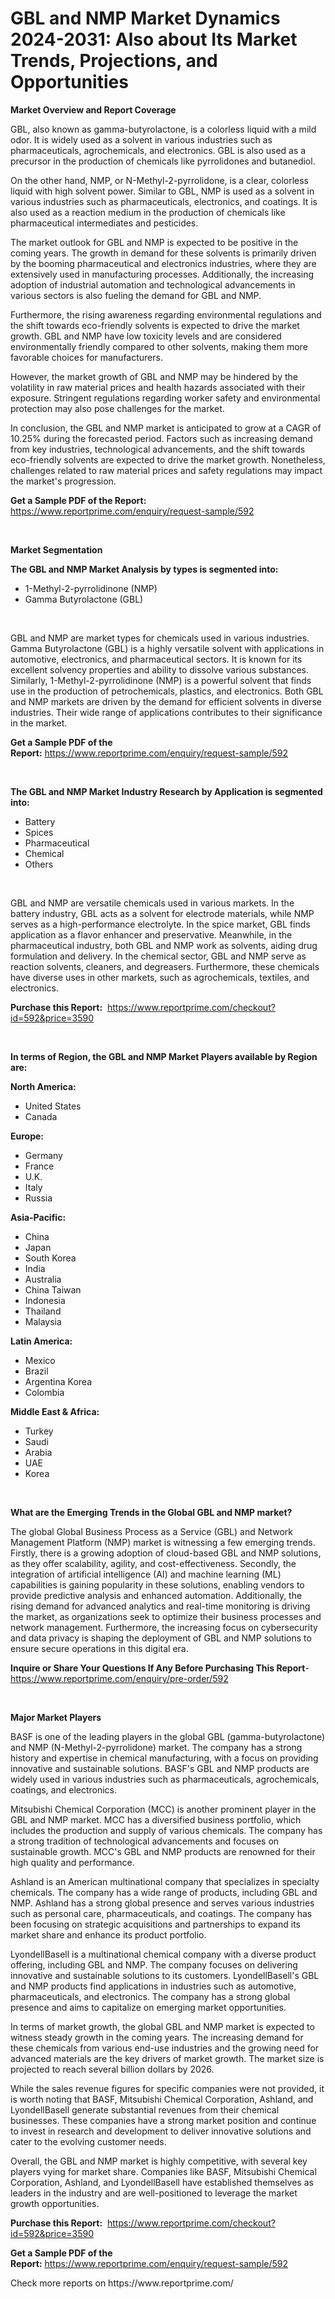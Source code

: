 <p><h1>GBL and NMP Market Dynamics 2024-2031: Also about Its Market Trends, Projections, and Opportunities</h1></p><p><strong>Market Overview and Report Coverage</strong></p>
<p><p>GBL, also known as gamma-butyrolactone, is a colorless liquid with a mild odor. It is widely used as a solvent in various industries such as pharmaceuticals, agrochemicals, and electronics. GBL is also used as a precursor in the production of chemicals like pyrrolidones and butanediol. </p><p>On the other hand, NMP, or N-Methyl-2-pyrrolidone, is a clear, colorless liquid with high solvent power. Similar to GBL, NMP is used as a solvent in various industries such as pharmaceuticals, electronics, and coatings. It is also used as a reaction medium in the production of chemicals like pharmaceutical intermediates and pesticides.</p><p>The market outlook for GBL and NMP is expected to be positive in the coming years. The growth in demand for these solvents is primarily driven by the booming pharmaceutical and electronics industries, where they are extensively used in manufacturing processes. Additionally, the increasing adoption of industrial automation and technological advancements in various sectors is also fueling the demand for GBL and NMP.</p><p>Furthermore, the rising awareness regarding environmental regulations and the shift towards eco-friendly solvents is expected to drive the market growth. GBL and NMP have low toxicity levels and are considered environmentally friendly compared to other solvents, making them more favorable choices for manufacturers.</p><p>However, the market growth of GBL and NMP may be hindered by the volatility in raw material prices and health hazards associated with their exposure. Stringent regulations regarding worker safety and environmental protection may also pose challenges for the market.</p><p>In conclusion, the GBL and NMP market is anticipated to grow at a CAGR of 10.25% during the forecasted period. Factors such as increasing demand from key industries, technological advancements, and the shift towards eco-friendly solvents are expected to drive the market growth. Nonetheless, challenges related to raw material prices and safety regulations may impact the market's progression.</p></p>
<p><strong>Get a Sample PDF of the Report:</strong> <a href="https://www.reportprime.com/enquiry/request-sample/592">https://www.reportprime.com/enquiry/request-sample/592</a></p>
<p>&nbsp;</p>
<p><strong>Market Segmentation</strong></p>
<p><strong>The GBL and NMP Market Analysis by types is segmented into:</strong></p>
<p><ul><li>1-Methyl-2-pyrrolidinone (NMP)</li><li>Gamma Butyrolactone (GBL)</li></ul></p>
<p>&nbsp;</p>
<p><p>GBL and NMP are market types for chemicals used in various industries. Gamma Butyrolactone (GBL) is a highly versatile solvent with applications in automotive, electronics, and pharmaceutical sectors. It is known for its excellent solvency properties and ability to dissolve various substances. Similarly, 1-Methyl-2-pyrrolidinone (NMP) is a powerful solvent that finds use in the production of petrochemicals, plastics, and electronics. Both GBL and NMP markets are driven by the demand for efficient solvents in diverse industries. Their wide range of applications contributes to their significance in the market.</p></p>
<p><strong>Get a Sample PDF of the Report:</strong>&nbsp;<a href="https://www.reportprime.com/enquiry/request-sample/592">https://www.reportprime.com/enquiry/request-sample/592</a></p>
<p>&nbsp;</p>
<p><strong>The GBL and NMP Market Industry Research by Application is segmented into:</strong></p>
<p><ul><li>Battery</li><li>Spices</li><li>Pharmaceutical</li><li>Chemical</li><li>Others</li></ul></p>
<p>&nbsp;</p>
<p><p>GBL and NMP are versatile chemicals used in various markets. In the battery industry, GBL acts as a solvent for electrode materials, while NMP serves as a high-performance electrolyte. In the spice market, GBL finds application as a flavor enhancer and preservative. Meanwhile, in the pharmaceutical industry, both GBL and NMP work as solvents, aiding drug formulation and delivery. In the chemical sector, GBL and NMP serve as reaction solvents, cleaners, and degreasers. Furthermore, these chemicals have diverse uses in other markets, such as agrochemicals, textiles, and electronics.</p></p>
<p><strong>Purchase this Report:</strong>&nbsp; <a href="https://www.reportprime.com/checkout?id=592&price=3590">https://www.reportprime.com/checkout?id=592&price=3590</a></p>
<p>&nbsp;</p>
<p><strong>In terms of Region, the GBL and NMP Market Players available by Region are:</strong></p>
<p>
    <p> <strong> North America: </strong>
        <ul>
            <li>United States</li>
            <li>Canada</li>
        </ul>
        </p> 
    <p> <strong> Europe: </strong>
        <ul>
            <li>Germany</li>
            <li>France</li>
            <li>U.K.</li>
            <li>Italy</li>
            <li>Russia</li>
        </ul>
        </p> 
    <p> <strong> Asia-Pacific: </strong>
        <ul>
            <li>China</li>
            <li>Japan</li>
            <li>South Korea</li>
            <li>India</li>
            <li>Australia</li>
            <li>China Taiwan</li>
            <li>Indonesia</li>
            <li>Thailand</li>
            <li>Malaysia</li>
        </ul>
        </p> 
    <p> <strong> Latin America: </strong>
        <ul>
            <li>Mexico</li>
            <li>Brazil</li>
            <li>Argentina Korea</li>
            <li>Colombia</li>
        </ul>
        </p> 
    <p> <strong> Middle East & Africa: </strong>
        <ul>
            <li>Turkey</li>
            <li>Saudi</li>
            <li>Arabia</li>
            <li>UAE</li>
            <li>Korea</li>
        </ul>
    </p>
    </p>
<p>&nbsp;</p>
<p><strong>What are the Emerging Trends in the Global GBL and NMP market?</strong></p>
<p><p>The global Global Business Process as a Service (GBL) and Network Management Platform (NMP) market is witnessing a few emerging trends. Firstly, there is a growing adoption of cloud-based GBL and NMP solutions, as they offer scalability, agility, and cost-effectiveness. Secondly, the integration of artificial intelligence (AI) and machine learning (ML) capabilities is gaining popularity in these solutions, enabling vendors to provide predictive analysis and enhanced automation. Additionally, the rising demand for advanced analytics and real-time monitoring is driving the market, as organizations seek to optimize their business processes and network management. Furthermore, the increasing focus on cybersecurity and data privacy is shaping the deployment of GBL and NMP solutions to ensure secure operations in this digital era.</p></p>
<p><strong>Inquire or Share Your Questions If Any Before Purchasing This Report</strong>- <a href="https://www.reportprime.com/enquiry/pre-order/592">https://www.reportprime.com/enquiry/pre-order/592</a></p>
<p>&nbsp;</p>
<p><strong>Major Market Players</strong></p>
<p><p>BASF is one of the leading players in the global GBL (gamma-butyrolactone) and NMP (N-Methyl-2-pyrrolidone) market. The company has a strong history and expertise in chemical manufacturing, with a focus on providing innovative and sustainable solutions. BASF's GBL and NMP products are widely used in various industries such as pharmaceuticals, agrochemicals, coatings, and electronics.</p><p>Mitsubishi Chemical Corporation (MCC) is another prominent player in the GBL and NMP market. MCC has a diversified business portfolio, which includes the production and supply of various chemicals. The company has a strong tradition of technological advancements and focuses on sustainable growth. MCC's GBL and NMP products are renowned for their high quality and performance.</p><p>Ashland is an American multinational company that specializes in specialty chemicals. The company has a wide range of products, including GBL and NMP. Ashland has a strong global presence and serves various industries such as personal care, pharmaceuticals, and coatings. The company has been focusing on strategic acquisitions and partnerships to expand its market share and enhance its product portfolio.</p><p>LyondellBasell is a multinational chemical company with a diverse product offering, including GBL and NMP. The company focuses on delivering innovative and sustainable solutions to its customers. LyondellBasell's GBL and NMP products find applications in industries such as automotive, pharmaceuticals, and electronics. The company has a strong global presence and aims to capitalize on emerging market opportunities.</p><p>In terms of market growth, the global GBL and NMP market is expected to witness steady growth in the coming years. The increasing demand for these chemicals from various end-use industries and the growing need for advanced materials are the key drivers of market growth. The market size is projected to reach several billion dollars by 2026.</p><p>While the sales revenue figures for specific companies were not provided, it is worth noting that BASF, Mitsubishi Chemical Corporation, Ashland, and LyondellBasell generate substantial revenues from their chemical businesses. These companies have a strong market position and continue to invest in research and development to deliver innovative solutions and cater to the evolving customer needs.</p><p>Overall, the GBL and NMP market is highly competitive, with several key players vying for market share. Companies like BASF, Mitsubishi Chemical Corporation, Ashland, and LyondellBasell have established themselves as leaders in the industry and are well-positioned to leverage the market growth opportunities.</p></p>
<p><strong>Purchase this Report:</strong>&nbsp;&nbsp;<a href="https://www.reportprime.com/checkout?id=592&price=3590">https://www.reportprime.com/checkout?id=592&price=3590</a></p>
<p></p>
<p><strong>Get a Sample PDF of the Report:</strong>&nbsp;<a href="https://www.reportprime.com/enquiry/request-sample/592">https://www.reportprime.com/enquiry/request-sample/592</a></p>
<p>Check more reports on https://www.reportprime.com/</p>
